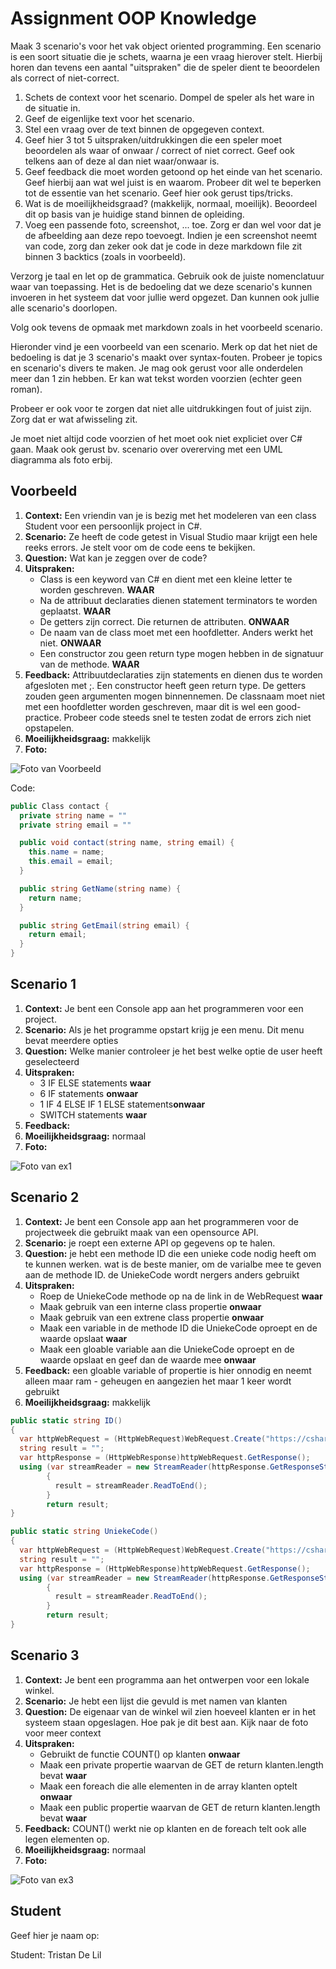 # Assignment OOP Knowledge

Maak 3 scenario's voor het vak object oriented programming. Een scenario is een soort situatie die je schets, waarna je een vraag hierover stelt. Hierbij horen dan tevens een aantal "uitspraken" die de speler dient te beoordelen als correct of niet-correct.

1. Schets de context voor het scenario. Dompel de speler als het ware in de situatie in.
2. Geef de eigenlijke text voor het scenario.
3. Stel een vraag over de text binnen de opgegeven context.
4. Geef hier 3 tot 5 uitspraken/uitdrukkingen die een speler moet beoordelen als waar of onwaar / correct of niet correct. Geef ook telkens aan of deze al dan niet waar/onwaar is.
5. Geef feedback die moet worden getoond op het einde van het scenario. Geef hierbij aan wat wel juist is en waarom. Probeer dit wel te beperken tot de essentie van het scenario. Geef hier ook gerust tips/tricks.
6. Wat is de moeilijkheidsgraad? (makkelijk, normaal, moeilijk). Beoordeel dit op basis van je huidige stand binnen de opleiding.
7. Voeg een passende foto, screenshot, ... toe. Zorg er dan wel voor dat je de afbeelding aan deze repo toevoegt. Indien je een screenshot neemt van code, zorg dan zeker ook dat je code in deze markdown file zit binnen 3 backtics (zoals in voorbeeld).

Verzorg je taal en let op de grammatica. Gebruik ook de juiste nomenclatuur waar van toepassing. Het is de bedoeling dat we deze scenario's kunnen invoeren in het systeem dat voor jullie werd opgezet. Dan kunnen ook jullie alle scenario's doorlopen.

Volg ook tevens de opmaak met markdown zoals in het voorbeeld scenario.

Hieronder vind je een voorbeeld van een scenario. Merk op dat het niet de bedoeling is dat je 3 scenario's maakt over syntax-fouten. Probeer je topics en scenario's divers te maken. Je mag ook gerust voor alle onderdelen meer dan 1 zin hebben. Er kan wat tekst worden voorzien (echter geen roman).

Probeer er ook voor te zorgen dat niet alle uitdrukkingen fout of juist zijn. Zorg dat er wat afwisseling zit.

Je moet niet altijd code voorzien of het moet ook niet expliciet over C# gaan. Maak ook gerust bv. scenario over overerving met een UML diagramma als foto erbij.

## Voorbeeld

1. **Context:** Een vriendin van je is bezig met het modeleren van een class Student voor een persoonlijk project in C#.
2. **Scenario:** Ze heeft de code getest in Visual Studio maar krijgt een hele reeks errors. Je stelt voor om de code eens te bekijken.
3. **Question:** Wat kan je zeggen over de code?
4. **Uitspraken:**
   * Class is een keyword van C# en dient met een kleine letter te worden geschreven. **WAAR**
   * Na de attribuut declaraties dienen statement terminators te worden geplaatst. **WAAR**
   * De getters zijn correct. Die returnen de attributen. **ONWAAR**
   * De naam van de class moet met een hoofdletter. Anders werkt het niet. **ONWAAR**
   * Een constructor zou geen return type mogen hebben in de signatuur van de methode. **WAAR**
5. **Feedback:** Attribuutdeclaraties zijn statements en dienen dus te worden afgesloten met ;. Een constructor heeft geen return type. De getters zouden geen argumenten mogen binnennemen. De classnaam moet niet met een hoofdletter worden geschreven, maar dit is wel een good-practice. Probeer code steeds snel te testen zodat de errors zich niet opstapelen.
6. **Moeilijkheidsgraag:** makkelijk
7. **Foto:**

![Foto van Voorbeeld](./img/voorbeeld.png)

Code:

```csharp
public Class contact {
  private string name = ""
  private string email = ""

  public void contact(string name, string email) {
    this.name = name;
    this.email = email;
  }

  public string GetName(string name) {
    return name;
  }

  public string GetEmail(string email) {
    return email;
  }
}
```

## Scenario 1

1. **Context:** Je bent een Console app aan het programmeren voor een project.
2. **Scenario:** Als je het programme opstart krijg je een menu. Dit menu bevat meerdere opties
3. **Question:** Welke manier controleer je het best welke optie de user heeft geselecteerd
4. **Uitspraken:**
   * 3 IF ELSE statements **waar**
   * 6 IF statements **onwaar**
   * 1 IF 4 ELSE IF 1 ELSE statements**onwaar**
   * SWITCH statements **waar**
5. **Feedback:**
6. **Moeilijkheidsgraag:** normaal
7. **Foto:**

![Foto van ex1](./img/ex1.JPG)

## Scenario 2

1. **Context:** Je bent een Console app aan het programmeren voor de projectweek die gebruikt maak van een opensource API.
2. **Scenario:** je roept een externe API op gegevens op te halen.
3. **Question:** je hebt een methode ID die een unieke code nodig heeft om te kunnen werken. wat is de beste manier,
                om de varialbe mee te geven aan de methode ID. de UniekeCode wordt nergers anders gebruikt
4. **Uitspraken:**
   * Roep de UniekeCode methode op na de link in de WebRequest **waar**
   * Maak gebruik van een interne class propertie **onwaar**
   * Maak gebruik van een extrene class propertie **onwaar**
   * Maak een variable in de methode ID die UniekeCode oproept en de waarde opslaat **waar**
   * Maak een gloable variable aan die UniekeCode oproept en de waarde opslaat en geef dan de waarde mee **onwaar**
5. **Feedback:** een gloable variable of propertie is hier onnodig en neemt alleen maar ram - geheugen en aangezien het maar 1 keer wordt gebruikt
6. **Moeilijkheidsgraag:** makkelijk

```csharp
public static string ID()
{
  var httpWebRequest = (HttpWebRequest)WebRequest.Create("https://csharp-hacker.bioboost.dev/identity/" + stringUniekeCode);
  string result = "";
  var httpResponse = (HttpWebResponse)httpWebRequest.GetResponse();
  using (var streamReader = new StreamReader(httpResponse.GetResponseStream()))
        {
          result = streamReader.ReadToEnd();
        }
        return result;
}

public static string UniekeCode()
{
  var httpWebRequest = (HttpWebRequest)WebRequest.Create("https://csharp-hacker.bioboost.dev/uniekecode");
  string result = "";
  var httpResponse = (HttpWebResponse)httpWebRequest.GetResponse();
  using (var streamReader = new StreamReader(httpResponse.GetResponseStream()))
        {
          result = streamReader.ReadToEnd();
        }
        return result;
}
```

## Scenario 3

1. **Context:** Je bent een programma aan het ontwerpen voor een lokale winkel.
2. **Scenario:** Je hebt een lijst die gevuld is met namen van klanten
3. **Question:** De eigenaar van de winkel wil zien hoeveel klanten er in het systeem staan opgeslagen.
                 Hoe pak je dit best aan. Kijk naar de foto voor meer context
4. **Uitspraken:**
   * Gebruikt de functie COUNT() op klanten **onwaar**
   * Maak een private propertie waarvan de GET de return klanten.length bevat **waar**
   * Maak een foreach die alle elementen in de array klanten optelt **onwaar**
   * Maak een public propertie waarvan de GET de return klanten.length bevat **waar**
5. **Feedback:** COUNT() werkt nie op klanten en de foreach telt ook alle legen elementen op.
6. **Moeilijkheidsgraag:** normaal
7. **Foto:**

![Foto van ex3](./img/ex3.JPG)

## Student

Geef hier je naam op:

Student: Tristan De Lil
